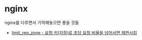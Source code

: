 # nginx
nginx를 다루면서 기억해놓으면 좋을 것들

- [limit_req_zone - 요청 키(지정)로 초당 요청 비율을 넘어서면 제한시킴](http://nginx.org/en/docs/http/ngx_http_limit_req_module.html)
